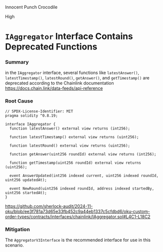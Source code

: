 Innocent Punch Crocodile

High

# `IAggregator` Interface Contains Deprecated Functions

### Summary

 in the `IAggregator` interface, several functions like `latestAnswer()`, `latestTimestamp()`, `latestRound()`, `getAnswer()`, and `getTimestamp()` are deprecated according to the Chainlink documentation https://docs.chain.link/data-feeds/api-reference

### Root Cause

```solidity
// SPDX-License-Identifier: MIT
pragma solidity ^0.8.19;

interface IAggregator {
  function latestAnswer() external view returns (int256);

  function latestTimestamp() external view returns (uint256);

  function latestRound() external view returns (uint256);

  function getAnswer(uint256 roundId) external view returns (int256);

  function getTimestamp(uint256 roundId) external view returns (uint256);

  event AnswerUpdated(int256 indexed current, uint256 indexed roundId, uint256 updatedAt);

  event NewRound(uint256 indexed roundId, address indexed startedBy, uint256 startedAt);
}
```
https://github.com/sherlock-audit/2024-11-oku/blob/ee3f781a73d65e33fb452c9a44eb1337c5cfdbd6/oku-custom-order-types/contracts/interfaces/chainlink/IAggregator.sol#L4C1-L18C2


### Mitigation

The `AggregatorV3Interface` is the recommended interface for use in this scenario.





























